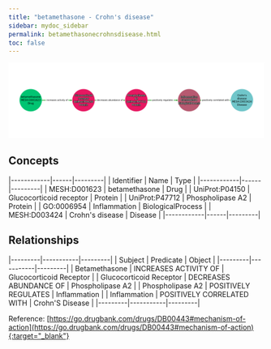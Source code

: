 ```yaml
---
title: "betamethasone - Crohn's disease"
sidebar: mydoc_sidebar
permalink: betamethasonecrohnsdisease.html
toc: false 
---
```


![Path Visualization](/images/betamethasonecrohnsdisease.png)

## Concepts

|------------|------|---------|
| Identifier | Name | Type    |
|------------|------|---------|
| MESH:D001623 | betamethasone | Drug |
| UniProt:P04150 | Glucocorticoid receptor | Protein |
| UniProt:P47712 | Phospholipase A2 | Protein |
| GO:0006954 | Inflammation | BiologicalProcess |
| MESH:D003424 | Crohn's disease | Disease |
|------------|------|---------|

## Relationships

|---------|-----------|---------|
| Subject | Predicate | Object  |
|---------|-----------|---------|
| Betamethasone | INCREASES ACTIVITY OF | Glucocorticoid Receptor |
| Glucocorticoid Receptor | DECREASES ABUNDANCE OF | Phospholipase A2 |
| Phospholipase A2 | POSITIVELY REGULATES | Inflammation |
| Inflammation | POSITIVELY CORRELATED WITH | Crohn'S Disease |
|---------|-----------|---------|

Reference: [https://go.drugbank.com/drugs/DB00443#mechanism-of-action](https://go.drugbank.com/drugs/DB00443#mechanism-of-action){:target="_blank"}